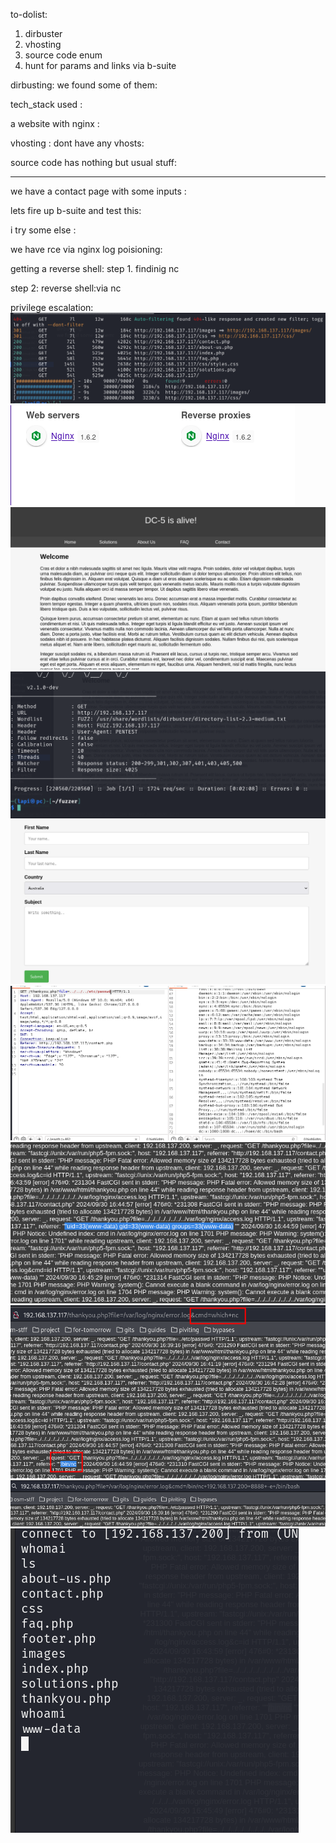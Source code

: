 to-dolist:  


1. dirbuster
2. vhosting
3. source code enum
4. hunt for params and links via b-suite 


dirbusting:
we found some of them:




tech_stack used :


a website with nginx :



vhosting :
dont have any vhosts:


source code has nothing but usual stuff:

---------






we have a contact page with some inputs :



lets fire up b-suite and test this:

i try some else :




we have rce via nginx log poisioning:




getting a reverse shell:
step 1. findinig nc 



step 2: reverse shell:via nc 








privilege escalation:
![unnamed_e282addf825242e7ae74072d10a7f93a](unnamed_e282addf825242e7ae74072d10a7f93a.png)
![unnamed_f7e0f8ff2abe49edb6ace73570365a63](unnamed_f7e0f8ff2abe49edb6ace73570365a63.png)
![unnamed_c362011baae24907af56d63e82586c49](unnamed_c362011baae24907af56d63e82586c49.png)
![unnamed_2321a91744ce48268e398a44fd748f59](unnamed_2321a91744ce48268e398a44fd748f59.png)
![unnamed_f39adbb104b3439db72bb2b8e03fa012](unnamed_f39adbb104b3439db72bb2b8e03fa012.png)
![unnamed_066c0713111845abab1acc09840ca98e](unnamed_066c0713111845abab1acc09840ca98e.png)
![unnamed_a485a43cfe764d618b088a09d9bbd123](unnamed_a485a43cfe764d618b088a09d9bbd123.png)
![unnamed_bf0e1de40d144d0bb6c83828b369498b](unnamed_bf0e1de40d144d0bb6c83828b369498b.png)
![unnamed_cc45d28dc8244fc9afe51fb5b35d72a0](unnamed_cc45d28dc8244fc9afe51fb5b35d72a0.png)
![unnamed_8793df5823a14c65abd85b5dff4510eb](unnamed_8793df5823a14c65abd85b5dff4510eb.png)
